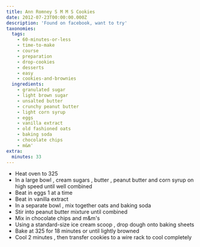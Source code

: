 ```yaml
---
title: Ann Romney S M M S Cookies
date: 2012-07-23T00:00:00.000Z
description: 'Found on facebook, want to try'
taxonomies:
  tags:
    - 60-minutes-or-less
    - time-to-make
    - course
    - preparation
    - drop-cookies
    - desserts
    - easy
    - cookies-and-brownies
  ingredients:
    - granulated sugar
    - light brown sugar
    - unsalted butter
    - crunchy peanut butter
    - light corn syrup
    - eggs
    - vanilla extract
    - old fashioned oats
    - baking soda
    - chocolate chips
    - m&m'
extra:
  minutes: 33
---
```

 - Heat oven to 325
 - In a large bowl , cream sugars , butter , peanut butter and corn syrup on high speed until well combined
 - Beat in eggs 1 at a time
 - Beat in vanilla extract
 - In a separate bowl , mix together oats and baking soda
 - Stir into peanut butter mixture until combined
 - Mix in chocolate chips and m&m's
 - Using a standard-size ice cream scoop , drop dough onto baking sheets
 - Bake at 325 for 18 minutes or until lightly browned
 - Cool 2 minutes , then transfer cookies to a wire rack to cool completely

